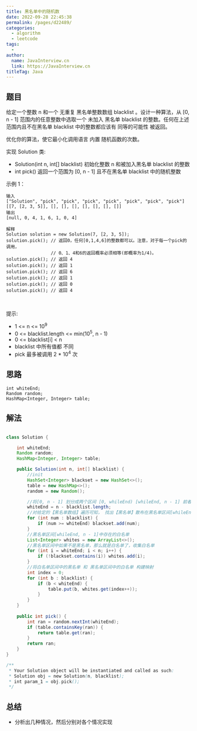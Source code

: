 ```yaml
---
title: 黑名单中的随机数
date: 2022-09-28 22:45:38
permalink: /pages/d22489/
categories:
  - algorithm
  - leetcode
tags:
  - 
author: 
  name: JavaInterview.cn
  link: https://JavaInterview.cn
titleTag: Java
---
```


## 题目

给定一个整数 n 和一个 无重复 黑名单整数数组 blacklist 。设计一种算法，从 [0, n - 1] 范围内的任意整数中选取一个 未加入 黑名单 blacklist 的整数。任何在上述范围内且不在黑名单 blacklist 中的整数都应该有 同等的可能性 被返回。

优化你的算法，使它最小化调用语言 内置 随机函数的次数。

实现 Solution 类:

- Solution(int n, int[] blacklist) 初始化整数 n 和被加入黑名单 blacklist 的整数
- int pick() 返回一个范围为 [0, n - 1] 且不在黑名单 blacklist 中的随机整数

示例 1：

    输入
    ["Solution", "pick", "pick", "pick", "pick", "pick", "pick", "pick"]
    [[7, [2, 3, 5]], [], [], [], [], [], [], []]
    输出
    [null, 0, 4, 1, 6, 1, 0, 4]
    
    解释
    Solution solution = new Solution(7, [2, 3, 5]);
    solution.pick(); // 返回0，任何[0,1,4,6]的整数都可以。注意，对于每一个pick的调用，
                     // 0、1、4和6的返回概率必须相等(即概率为1/4)。
    solution.pick(); // 返回 4
    solution.pick(); // 返回 1
    solution.pick(); // 返回 6
    solution.pick(); // 返回 1
    solution.pick(); // 返回 0
    solution.pick(); // 返回 4
 

提示:

- 1 <= n <= 10<sup>9</sup>
- 0 <= blacklist.length <= min(10<sup>5</sup>, n - 1)
- 0 <= blacklist[i] < n
- blacklist 中所有值都 不同
-  pick 最多被调用 2 * 10<sup>4</sup> 次

## 思路

    int whiteEnd;
    Random random;
    HashMap<Integer, Integer> table;


## 解法
```java

class Solution {

    int whiteEnd;
    Random random;
    HashMap<Integer, Integer> table;

    public Solution(int n, int[] blacklist) {
        //init
        HashSet<Integer> blackset = new HashSet<>();
        table = new HashMap<>();
        random = new Random();

        //将[0, n - 1] 划分成两个区间 [0, whileEnd) [whileEnd, n - 1] 前者是认为是白名单区间，后者认为是黑名单区间
        whiteEnd = n - blacklist.length;
        //对给定的【黑名单数组】遍历可知， 找出【黑名单】散布在黑名单区间[whileEnd, n - 1]中的记录，收集到blackset, 
        for (int num : blacklist) {
            if (num >= whiteEnd) blackset.add(num);
        }
        //黑名单区间[whileEnd, n - 1]中存在的白名单
        List<Integer> whites = new ArrayList<>();
        //黑名单区间中如果不是黑名单，那么就是白名单了，收集白名单
        for (int i = whiteEnd; i < n; i++) {
            if (!blackset.contains(i)) whites.add(i);
        }
        //将白名单区间中的黑名单 和 黑名单区间中的白名单 构建映射
        int index = 0;
        for (int b : blacklist) {
            if (b < whiteEnd) {
                table.put(b, whites.get(index++));
            }
        }
    }
    
    public int pick() {
        int ran = random.nextInt(whiteEnd);
        if (table.containsKey(ran)) {
            return table.get(ran);
        }
        return ran;
    }
}

/**
 * Your Solution object will be instantiated and called as such:
 * Solution obj = new Solution(n, blacklist);
 * int param_1 = obj.pick();
 */
```

## 总结

- 分析出几种情况，然后分别对各个情况实现 
